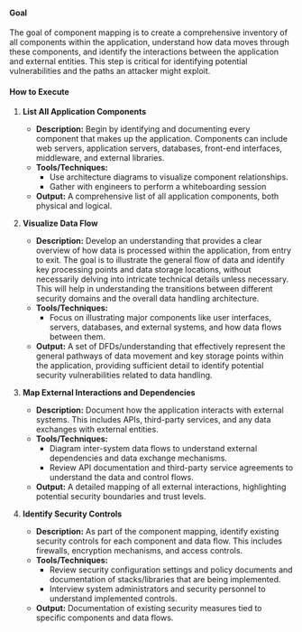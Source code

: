 #### Goal
The goal of component mapping is to create a comprehensive inventory of all components within the application, understand how data moves through these components, and identify the interactions between the application and external entities. This step is critical for identifying potential vulnerabilities and the paths an attacker might exploit.
#### How to Execute

1. **List All Application Components**
   - **Description:** Begin by identifying and documenting every component that makes up the application. Components can include web servers, application servers, databases, front-end interfaces, middleware, and external libraries.
   - **Tools/Techniques:**
     - Use architecture diagrams to visualize component relationships.
     - Gather with engineers to perform a whiteboarding session
   - **Output:** A comprehensive list of all application components, both physical and logical.

2. **Visualize Data Flow**
   - **Description:** Develop an understanding that provides a clear overview of how data is processed within the application, from entry to exit. The goal is to illustrate the general flow of data and identify key processing points and data storage locations, without necessarily delving into intricate technical details unless necessary. This will help in understanding the transitions between different security domains and the overall data handling architecture.
   - **Tools/Techniques:**
     - Focus on illustrating major components like user interfaces, servers, databases, and external systems, and how data flows between them.
   - **Output:** A set of DFDs/understanding that effectively represent the general pathways of data movement and key storage points within the application, providing sufficient detail to identify potential security vulnerabilities related to data handling. 

3. **Map External Interactions and Dependencies**
   - **Description:** Document how the application interacts with external systems. This includes APIs, third-party services, and any data exchanges with external entities.
   - **Tools/Techniques:**
     - Diagram inter-system data flows to understand external dependencies and data exchange mechanisms.
     - Review API documentation and third-party service agreements to understand the data and control flows.
   - **Output:** A detailed mapping of all external interactions, highlighting potential security boundaries and trust levels.

4. **Identify Security Controls**
   - **Description:** As part of the component mapping, identify existing security controls for each component and data flow. This includes firewalls, encryption mechanisms, and access controls.
   - **Tools/Techniques:**
     - Review security configuration settings and policy documents and documentation of stacks/libraries that are being implemented.
     - Interview system administrators and security personnel to understand implemented controls.
   - **Output:** Documentation of existing security measures tied to specific components and data flows.